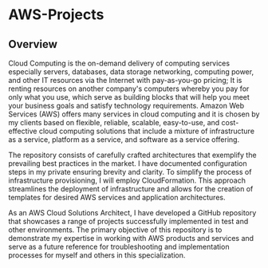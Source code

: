 # AWS-Projects
## Overview
Cloud Computing is the on-demand delivery of computing services especially servers, databases, data storage networking, computing power, and other IT resources via the Internet with pay-as-you-go pricing; It is renting resources on another company's computers whereby you pay for only what you use, which serve as building blocks that will help you meet your business goals and satisfy technology requirements.
Amazon Web Services (AWS) offers many services in cloud computing and it is chosen by my clients based on flexible, reliable, scalable, easy-to-use, and cost-effective cloud computing solutions that include a mixture of infrastructure as a service, platform as a service, and software as a service offering.

The repository consists of carefully crafted architectures that exemplify the prevailing best practices in the market. I have documented configuration steps in my private ensuring brevity and clarity.
To simplify the process of infrastructure provisioning, I will employ CloudFormation. This approach streamlines the deployment of infrastructure and allows for the creation of templates for desired AWS services and application architectures.

As an AWS Cloud Solutions Architect, I have developed a GitHub repository that showcases a range of projects successfully implemented in test and other environments. The primary objective of this repository is to demonstrate my expertise in working with AWS products and services and serve as a future reference for troubleshooting and implementation processes for myself and others in this specialization.
